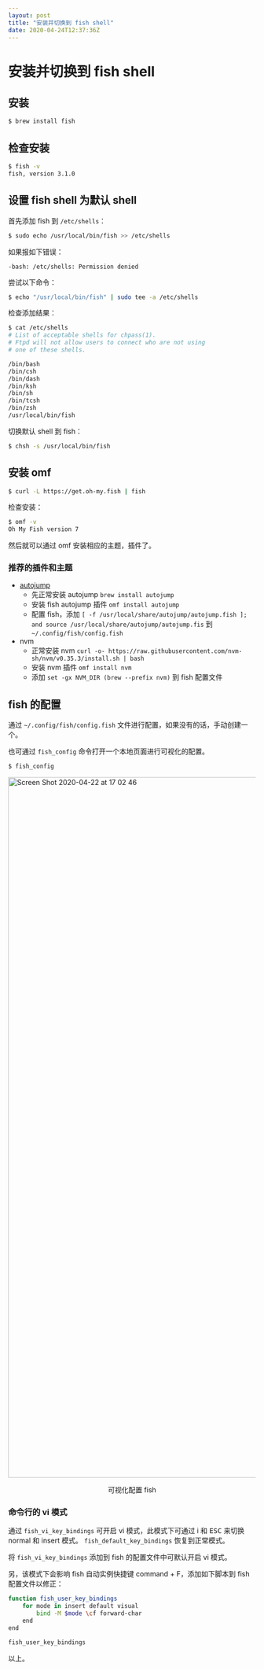 ```yaml
---
layout: post
title: "安装并切换到 fish shell"
date: 2020-04-24T12:37:36Z
---
```

# 安装并切换到 fish shell

## 安装

```sh
$ brew install fish
```

## 检查安装

```sh
$ fish -v
fish, version 3.1.0
```

## 设置 fish shell 为默认 shell

首先添加 fish 到 `/etc/shells`：

```sh
$ sudo echo /usr/local/bin/fish >> /etc/shells
```

如果报如下错误：

```
-bash: /etc/shells: Permission denied
```

尝试以下命令：

```sh
$ echo "/usr/local/bin/fish" | sudo tee -a /etc/shells
```

检查添加结果：

```sh
$ cat /etc/shells
# List of acceptable shells for chpass(1).
# Ftpd will not allow users to connect who are not using
# one of these shells.

/bin/bash
/bin/csh
/bin/dash
/bin/ksh
/bin/sh
/bin/tcsh
/bin/zsh
/usr/local/bin/fish
```

切换默认 shell 到 fish：

```sh
$ chsh -s /usr/local/bin/fish
```


## 安装 omf

```sh
$ curl -L https://get.oh-my.fish | fish
```

检查安装：

```sh
$ omf -v
Oh My Fish version 7
```

然后就可以通过 omf 安装相应的主题，插件了。

### 推荐的插件和主题

- [autojump](https://github.com/wting/autojump)
	- 先正常安装 autojump `brew install autojump`
	- 安装 fish autojump 插件 `omf install autojump`
	- 配置 fish，添加 `[ -f /usr/local/share/autojump/autojump.fish ]; and source /usr/local/share/autojump/autojump.fis` 到 `~/.config/fish/config.fish`
- nvm
	- 正常安装 nvm `curl -o- https://raw.githubusercontent.com/nvm-sh/nvm/v0.35.3/install.sh | bash`
	- 安装 nvm 插件 `omf install nvm`
	- 添加 `set -gx NVM_DIR (brew --prefix nvm)` 到 fish 配置文件


## fish 的配置

通过 `~/.config/fish/config.fish` 文件进行配置，如果没有的话，手动创建一个。

也可通过 `fish_config` 命令打开一个本地页面进行可视化的配置。

```sh
$ fish_config
```

<img width="1425" alt="Screen Shot 2020-04-22 at 17 02 46" src="https://user-images.githubusercontent.com/3783096/79962855-2c95ff80-84bb-11ea-87d8-2c07fd3315c9.png">
<p align="center">可视化配置 fish</p>

### 命令行的 vi 模式

通过 `fish_vi_key_bindings` 可开启 vi 模式，此模式下可通过 <kdb>i</kbd> 和 <kbd>ESC</kdb> 来切换 normal 和 insert 模式。
`fish_default_key_bindings` 恢复到正常模式。

将 `fish_vi_key_bindings` 添加到 fish 的配置文件中可默认开启 vi 模式。

另，该模式下会影响 fish 自动实例快捷键 <kdb>command</kdb> + <kdb>F</kdb>，添加如下脚本到 fish 配置文件以修正：

```sh
function fish_user_key_bindings
    for mode in insert default visual
        bind -M $mode \cf forward-char
    end
end

fish_user_key_bindings
```

以上。
 


